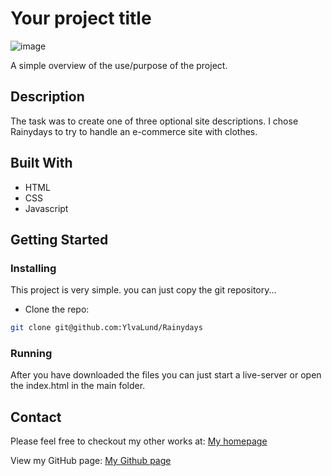 # Your project title

![image](https://ylvalund.com/img/rainydays.jpg)

A simple overview of the use/purpose of the project.

## Description

The task was to create one of three optional site descriptions. I chose Rainydays to try to handle an e-commerce site with clothes.

## Built With

- HTML
- CSS
- Javascript

## Getting Started

### Installing

This project is very simple. you can just copy the git repository...

- Clone the repo:

```bash
git clone git@github.com:YlvaLund/Rainydays
```

### Running

After you have downloaded the files you can just start a live-server or open the index.html in the main folder.

## Contact

Please feel free to checkout my other works at:
[My homepage](www.ylvalund.com)

View my GitHub page:
[My Github page](https://github.com/YlvaLund)
